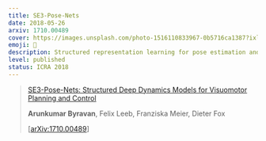 ```yaml
---
title: SE3-Pose-Nets
date: 2018-05-26
arxiv: 1710.00489
cover: https://images.unsplash.com/photo-1516110833967-0b5716ca1387?ixlib=rb-4.0.3&ixid=M3wxMjA3fDB8MHxwaG90by1wYWdlfHx8fGVufDB8fHx8fA%3D%3D&auto=format&fit=crop&w=1440&q=80
emoji: 🤖
description: Structured representation learning for pose estimation and visuomotor control with a 7 DOF robot arm
level: published
status: ICRA 2018
---
```


> [SE3-Pose-Nets: Structured Deep Dynamics Models for Visuomotor Planning and Control](https://dl.acm.org/doi/10.1109/ICRA.2018.8461184) 
> 
> **Arunkumar Byravan**, Felix Leeb, Franziska Meier, Dieter Fox
> 
> [[arXiv:1710.00489](https://arxiv.org/abs/1710.00489)]


